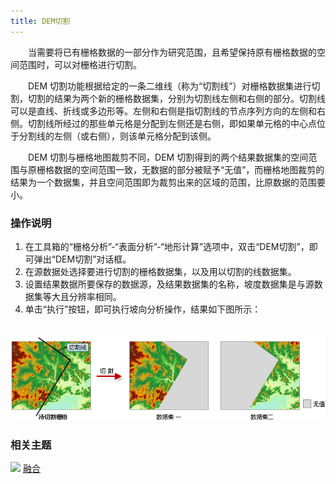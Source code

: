 ```yaml
---
title: DEM切割
---
```


　　当需要将已有栅格数据的一部分作为研究范围，且希望保持原有栅格数据的空间范围时，可以对栅格进行切割。

　　DEM 切割功能根据给定的一条二维线（称为“切割线”）对栅格数据集进行切割，切割的结果为两个新的栅格数据集，分别为切割线左侧和右侧的部分。切割线可以是直线、折线或多边形等。左侧和右侧是指切割线的节点序列方向的左侧和右侧。切割线所经过的那些单元格是分配到左侧还是右侧，即如果单元格的中心点位于分割线的左侧（或右侧），则该单元格分配到该侧。 

　　DEM 切割与栅格地图裁剪不同，DEM 切割得到的两个结果数据集的空间范围与原栅格数据的空间范围一致，无数据的部分被赋予“无值”，而栅格地图裁剪的结果为一个数据集，并且空间范围即为裁剪出来的区域的范围，比原数据的范围要小。


### 操作说明

 1. 在工具箱的“栅格分析”-“表面分析”-“地形计算”选项中，双击“DEM切割”，即可弹出“DEM切割”对话框。
 2. 在源数据处选择要进行切割的栅格数据集，以及用以切割的线数据集。
 3. 设置结果数据所要保存的数据源，及结果数据集的名称，坡度数据集是与源数据集等大且分辨率相同。
4. 单击“执行”按钮，即可执行坡向分析操作，结果如下图所示：

　　![](img/Split.png)



### 相关主题

![](img/smalltitle.png) [融合](Datafuse.html)



